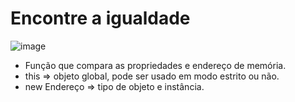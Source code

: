# Encontre a igualdade 
![image](https://user-images.githubusercontent.com/95503135/188462600-56aff7bc-b742-4bae-a773-e4ed77426145.png)

* Função que compara as propriedades e endereço de memória.
* this => objeto global, pode ser usado em modo estrito ou não.
* new Endereço => tipo de objeto e instância.
